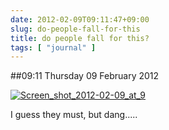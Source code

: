 ```yaml
---
date: 2012-02-09T09:11:47+09:00
slug: do-people-fall-for-this
title: do people fall for this?
tags: [ "journal" ]
---
```


##09:11 Thursday 09 February 2012

[![Screen_shot_2012-02-09_at_9](https://getfile2.posterous.com/getfile/files.posterous.com/temp-2012-02-08/GDuhnCdechjJHgaJlDiiAJEnDJFlqDFsfmuJqBGloExroAtxjFzIfbHtuAfc/Screen_shot_2012-02-09_at_9.07.33_AM.png.scaled500.png)](https://getfile4.posterous.com/getfile/files.posterous.com/temp-2012-02-08/GDuhnCdechjJHgaJlDiiAJEnDJFlqDFsfmuJqBGloExroAtxjFzIfbHtuAfc/Screen_shot_2012-02-09_at_9.07.33_AM.png.scaled1000.png)

I guess they must, but dang.....
